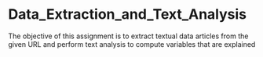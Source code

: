 # Data_Extraction_and_Text_Analysis
The objective of this assignment is to extract textual data articles from the given URL and perform text analysis to compute variables that are explained
